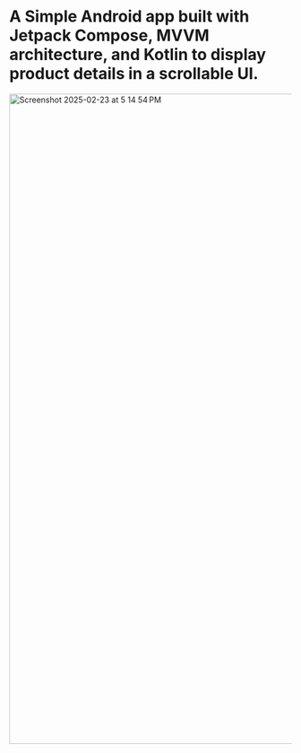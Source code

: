# A Simple Android app built with Jetpack Compose, MVVM architecture, and Kotlin to display product details in a scrollable UI.

<img width="1159" alt="Screenshot 2025-02-23 at 5 14 54 PM" src="https://github.com/user-attachments/assets/236e9644-332f-4ca0-9e11-44e7c2c45826" />

